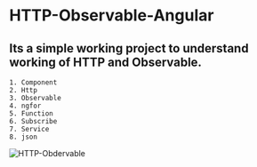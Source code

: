 # HTTP-Observable-Angular

## Its a simple working project to understand working of HTTP and Observable.

```
1. Component
2. Http 
3. Observable
4. ngfor
5. Function
6. Subscribe
7. Service
8. json
```

![HTTP-Obdervable](https://user-images.githubusercontent.com/71255183/192358189-ebfb11ae-7ea9-48fc-bbe5-703ac3615224.jpg)
